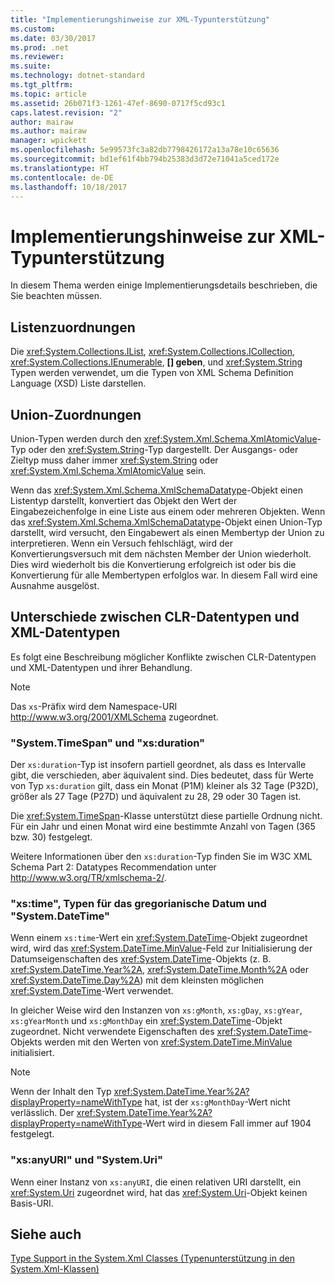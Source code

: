 ```yaml
---
title: "Implementierungshinweise zur XML-Typunterstützung"
ms.custom: 
ms.date: 03/30/2017
ms.prod: .net
ms.reviewer: 
ms.suite: 
ms.technology: dotnet-standard
ms.tgt_pltfrm: 
ms.topic: article
ms.assetid: 26b071f3-1261-47ef-8690-0717f5cd93c1
caps.latest.revision: "2"
author: mairaw
ms.author: mairaw
manager: wpickett
ms.openlocfilehash: 5e99573fc3a82db7798426172a13a78e10c65636
ms.sourcegitcommit: bd1ef61f4bb794b25383d3d72e71041a5ced172e
ms.translationtype: HT
ms.contentlocale: de-DE
ms.lasthandoff: 10/18/2017
---
```

# <a name="xml-type-support-implementation-notes"></a>Implementierungshinweise zur XML-Typunterstützung
In diesem Thema werden einige Implementierungsdetails beschrieben, die Sie beachten müssen.  
  
## <a name="list-mappings"></a>Listenzuordnungen  
 Die <xref:System.Collections.IList>, <xref:System.Collections.ICollection>, <xref:System.Collections.IEnumerable>, **[] geben**, und <xref:System.String> Typen werden verwendet, um die Typen von XML Schema Definition Language (XSD) Liste darstellen.  
  
## <a name="union-mappings"></a>Union-Zuordnungen  
 Union-Typen werden durch den <xref:System.Xml.Schema.XmlAtomicValue>-Typ oder den <xref:System.String>-Typ dargestellt. Der Ausgangs- oder Zieltyp muss daher immer <xref:System.String> oder <xref:System.Xml.Schema.XmlAtomicValue> sein.  
  
 Wenn das <xref:System.Xml.Schema.XmlSchemaDatatype>-Objekt einen Listentyp darstellt, konvertiert das Objekt den Wert der Eingabezeichenfolge in eine Liste aus einem oder mehreren Objekten. Wenn das <xref:System.Xml.Schema.XmlSchemaDatatype>-Objekt einen Union-Typ darstellt, wird versucht, den Eingabewert als einen Membertyp der Union zu interpretieren. Wenn ein Versuch fehlschlägt, wird der Konvertierungsversuch mit dem nächsten Member der Union wiederholt. Dies wird wiederholt bis die Konvertierung erfolgreich ist oder bis die Konvertierung für alle Membertypen erfolglos war. In diesem Fall wird eine Ausnahme ausgelöst.  
  
## <a name="differences-between-clr-and-xml-data-types"></a>Unterschiede zwischen CLR-Datentypen und XML-Datentypen  
 Es folgt eine Beschreibung möglicher Konflikte zwischen CLR-Datentypen und XML-Datentypen und ihrer Behandlung.  
  
> [!NOTE]
>  Das `xs`-Präfix wird dem Namespace-URI http://www.w3.org/2001/XMLSchema zugeordnet.  
  
### <a name="systemtimespan-and-xsduration"></a>"System.TimeSpan" und "xs:duration"  
 Der `xs:duration`-Typ ist insofern partiell geordnet, als dass es Intervalle gibt, die verschieden, aber äquivalent sind. Dies bedeutet, dass für Werte von Typ `xs:duration` gilt, dass ein Monat (P1M) kleiner als 32 Tage (P32D), größer als 27 Tage (P27D) und äquivalent zu 28, 29 oder 30 Tagen ist.  
  
 Die <xref:System.TimeSpan>-Klasse unterstützt diese partielle Ordnung nicht. Für ein Jahr und einen Monat wird eine bestimmte Anzahl von Tagen (365 bzw. 30) festgelegt.  
  
 Weitere Informationen über den `xs:duration`-Typ finden Sie im W3C XML Schema Part 2: Datatypes Recommendation unter http://www.w3.org/TR/xmlschema-2/.  
  
### <a name="xstime-gregorian-date-types-and-systemdatetime"></a>"xs:time", Typen für das gregorianische Datum und "System.DateTime"  
 Wenn einem `xs:time`-Wert ein <xref:System.DateTime>-Objekt zugeordnet wird, wird das <xref:System.DateTime.MinValue>-Feld zur Initialisierung der Datumseigenschaften des <xref:System.DateTime>-Objekts (z. B. <xref:System.DateTime.Year%2A>, <xref:System.DateTime.Month%2A> oder <xref:System.DateTime.Day%2A>) mit dem kleinsten möglichen <xref:System.DateTime>-Wert verwendet.  
  
 In gleicher Weise wird den Instanzen von `xs:gMonth`, `xs:gDay`, `xs:gYear`, `xs:gYearMonth` und `xs:gMonthDay` ein <xref:System.DateTime>-Objekt zugeordnet. Nicht verwendete Eigenschaften des <xref:System.DateTime>-Objekts werden mit den Werten von <xref:System.DateTime.MinValue> initialisiert.  
  
> [!NOTE]
>  Wenn der Inhalt den Typ <xref:System.DateTime.Year%2A?displayProperty=nameWithType> hat, ist der `xs:gMonthDay`-Wert nicht verlässlich. Der <xref:System.DateTime.Year%2A?displayProperty=nameWithType>-Wert wird in diesem Fall immer auf 1904 festgelegt.  
  
### <a name="xsanyuri-and-systemuri"></a>"xs:anyURI" und "System.Uri"  
 Wenn einer Instanz von `xs:anyURI`, die einen relativen URI darstellt, ein <xref:System.Uri> zugeordnet wird, hat das <xref:System.Uri>-Objekt keinen Basis-URI.  
  
## <a name="see-also"></a>Siehe auch  
 [Type Support in the System.Xml Classes (Typenunterstützung in den System.Xml-Klassen)](../../../../docs/standard/data/xml/type-support-in-the-system-xml-classes.md)

